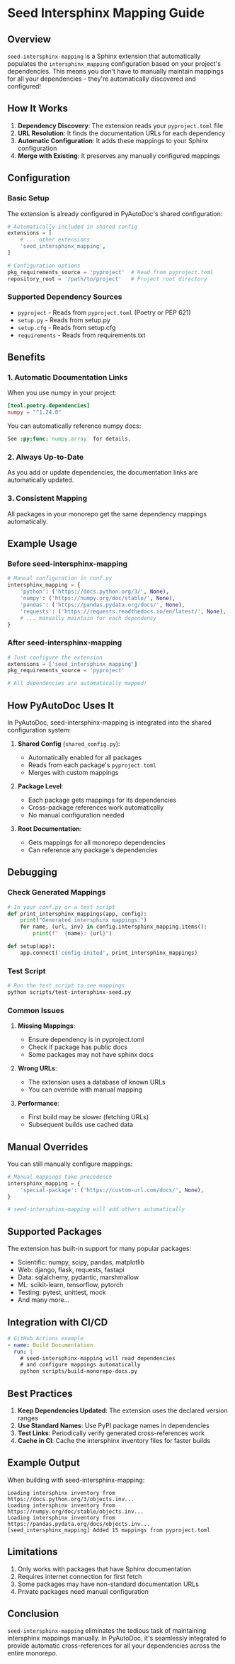 # Seed Intersphinx Mapping Guide

## Overview

`seed-intersphinx-mapping` is a Sphinx extension that automatically populates the `intersphinx_mapping` configuration based on your project's dependencies. This means you don't have to manually maintain mappings for all your dependencies - they're automatically discovered and configured!

## How It Works

1. **Dependency Discovery**: The extension reads your `pyproject.toml` file
2. **URL Resolution**: It finds the documentation URLs for each dependency
3. **Automatic Configuration**: It adds these mappings to your Sphinx configuration
4. **Merge with Existing**: It preserves any manually configured mappings

## Configuration

### Basic Setup

The extension is already configured in PyAutoDoc's shared configuration:

```python
# Automatically included in shared config
extensions = [
    # ... other extensions
    'seed_intersphinx_mapping',
]

# Configuration options
pkg_requirements_source = 'pyproject'  # Read from pyproject.toml
repository_root = '/path/to/project'   # Project root directory
```

### Supported Dependency Sources

- `pyproject` - Reads from `pyproject.toml` (Poetry or PEP 621)
- `setup.py` - Reads from setup.py
- `setup.cfg` - Reads from setup.cfg
- `requirements` - Reads from requirements.txt

## Benefits

### 1. Automatic Documentation Links

When you use numpy in your project:

```toml
[tool.poetry.dependencies]
numpy = "^1.24.0"
```

You can automatically reference numpy docs:

```rst
See :py:func:`numpy.array` for details.
```

### 2. Always Up-to-Date

As you add or update dependencies, the documentation links are automatically updated.

### 3. Consistent Mapping

All packages in your monorepo get the same dependency mappings automatically.

## Example Usage

### Before seed-intersphinx-mapping

```python
# Manual configuration in conf.py
intersphinx_mapping = {
    'python': ('https://docs.python.org/3/', None),
    'numpy': ('https://numpy.org/doc/stable/', None),
    'pandas': ('https://pandas.pydata.org/docs/', None),
    'requests': ('https://requests.readthedocs.io/en/latest/', None),
    # ... manually maintain for each dependency
}
```

### After seed-intersphinx-mapping

```python
# Just configure the extension
extensions = ['seed_intersphinx_mapping']
pkg_requirements_source = 'pyproject'

# All dependencies are automatically mapped!
```

## How PyAutoDoc Uses It

In PyAutoDoc, seed-intersphinx-mapping is integrated into the shared configuration system:

1. **Shared Config** (`shared_config.py`):
   - Automatically enabled for all packages
   - Reads from each package's `pyproject.toml`
   - Merges with custom mappings

2. **Package Level**:
   - Each package gets mappings for its dependencies
   - Cross-package references work automatically
   - No manual configuration needed

3. **Root Documentation**:
   - Gets mappings for all monorepo dependencies
   - Can reference any package's dependencies

## Debugging

### Check Generated Mappings

```python
# In your conf.py or a test script
def print_intersphinx_mappings(app, config):
    print("Generated intersphinx mappings:")
    for name, (url, inv) in config.intersphinx_mapping.items():
        print(f"  {name}: {url}")

def setup(app):
    app.connect('config-inited', print_intersphinx_mappings)
```

### Test Script

```bash
# Run the test script to see mappings
python scripts/test-intersphinx-seed.py
```

### Common Issues

1. **Missing Mappings**:
   - Ensure dependency is in pyproject.toml
   - Check if package has public docs
   - Some packages may not have sphinx docs

2. **Wrong URLs**:
   - The extension uses a database of known URLs
   - You can override with manual mapping

3. **Performance**:
   - First build may be slower (fetching URLs)
   - Subsequent builds use cached data

## Manual Overrides

You can still manually configure mappings:

```python
# Manual mappings take precedence
intersphinx_mapping = {
    'special-package': ('https://custom-url.com/docs/', None),
}

# seed-intersphinx-mapping will add others automatically
```

## Supported Packages

The extension has built-in support for many popular packages:

- Scientific: numpy, scipy, pandas, matplotlib
- Web: django, flask, requests, fastapi
- Data: sqlalchemy, pydantic, marshmallow
- ML: scikit-learn, tensorflow, pytorch
- Testing: pytest, unittest, mock
- And many more...

## Integration with CI/CD

```yaml
# GitHub Actions example
- name: Build Documentation
  run: |
    # seed-intersphinx-mapping will read dependencies
    # and configure mappings automatically
    python scripts/build-monorepo-docs.py
```

## Best Practices

1. **Keep Dependencies Updated**: The extension uses the declared version ranges
2. **Use Standard Names**: Use PyPI package names in dependencies
3. **Test Links**: Periodically verify generated cross-references work
4. **Cache in CI**: Cache the intersphinx inventory files for faster builds

## Example Output

When building with seed-intersphinx-mapping:

```
Loading intersphinx inventory from https://docs.python.org/3/objects.inv...
Loading intersphinx inventory from https://numpy.org/doc/stable/objects.inv...
Loading intersphinx inventory from https://pandas.pydata.org/docs/objects.inv...
[seed_intersphinx_mapping] Added 15 mappings from pyproject.toml
```

## Limitations

1. Only works with packages that have Sphinx documentation
2. Requires internet connection for first fetch
3. Some packages may have non-standard documentation URLs
4. Private packages need manual configuration

## Conclusion

`seed-intersphinx-mapping` eliminates the tedious task of maintaining intersphinx mappings manually. In PyAutoDoc, it's seamlessly integrated to provide automatic cross-references for all your dependencies across the entire monorepo.